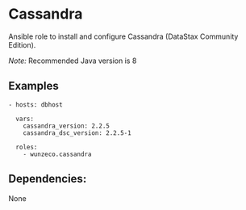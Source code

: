 Cassandra
========

Ansible role to install and configure Cassandra (DataStax Community Edition).

*Note:* Recommended Java version is 8

## Examples

```
- hosts: dbhost

  vars:
    cassandra_version: 2.2.5
    cassandra_dsc_version: 2.2.5-1

  roles:
    - wunzeco.cassandra
```

## Dependencies:

None
